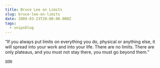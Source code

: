 ```yaml
---
title: Bruce Lee on Limits
slug: bruce-lee-on-limits
date: 2009-03-23T20:00:00.000Z
tags:
  - snipsblog
---
```

“If you always put limits on everything you do, physical or anything else, it will spread into your work and into your life. There are no limits. There are only plateaus, and you must not stay there, you must go beyond them.”

<small>[snip](https://github.com/isaacs/snips)</small>
